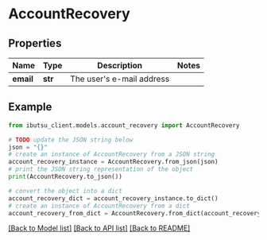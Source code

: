 # AccountRecovery


## Properties

Name | Type | Description | Notes
------------ | ------------- | ------------- | -------------
**email** | **str** | The user&#39;s e-mail address | 

## Example

```python
from ibutsu_client.models.account_recovery import AccountRecovery

# TODO update the JSON string below
json = "{}"
# create an instance of AccountRecovery from a JSON string
account_recovery_instance = AccountRecovery.from_json(json)
# print the JSON string representation of the object
print(AccountRecovery.to_json())

# convert the object into a dict
account_recovery_dict = account_recovery_instance.to_dict()
# create an instance of AccountRecovery from a dict
account_recovery_from_dict = AccountRecovery.from_dict(account_recovery_dict)
```
[[Back to Model list]](../README.md#documentation-for-models) [[Back to API list]](../README.md#documentation-for-api-endpoints) [[Back to README]](../README.md)


